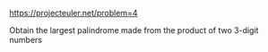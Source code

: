 https://projecteuler.net/problem=4

Obtain the largest palindrome made from the product of two 3-digit numbers
